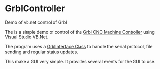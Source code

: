 # GrblController
Demo of vb.net control of Grbl

The is a simple demo of control of the [Grbl CNC Machine Controller](https://github.com/grbl/grbl) using Visual Studio VB.Net.


The program uses a [GrblInterface Class](https://github.com/bdring/GrblController/blob/master/GrblController/GrblInterface.vb) to handle the serial protocol, file sending and regular status updates.

This make a GUI very simple.  It provides several events for the GUI to use.
